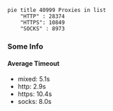 
```mermaid
pie title 40999 Proxies in list
    "HTTP" : 28374
    "HTTPS": 10849
    "SOCKS" : 8973
```

### Some Info
#### Average Timeout

- mixed: 5.1s
- http: 2.9s
- https: 10.4s
- socks: 8.0s